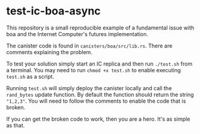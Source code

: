 # test-ic-boa-async

This repository is a small reproducible example of a fundamental issue with boa and the Internet Computer's futures implementation.

The canister code is found in `canisters/boa/src/lib.rs`. There are comments explaining the problem.

To test your solution simply start an IC replica and then run `./test.sh` from a terminal. You may need to run `chmod +x test.sh` to enable executing `test.sh` as a script.

Running `test.sh` will simply deploy the canister locally and call the `rand_bytes` update function. By default the function should return the string `"1,2,3"`. You will need to follow the comments to enable the code that is broken.

If you can get the broken code to work, then you are a hero. It's as simple as that.